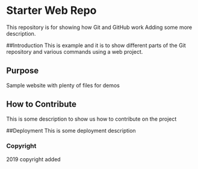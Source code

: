 # Starter Web Repo

This repository is for showing how Git and GitHub work
Adding some more description.

##Introduction
This is example and it is to show different parts of the Git repository and various commands using a web project.

## Purpose

Sample website with plenty of files for demos

## How to Contribute
This is some description to show us how to contribute on the project

##Deployment
This is some deployment description

### Copyright

2019 copyright added
